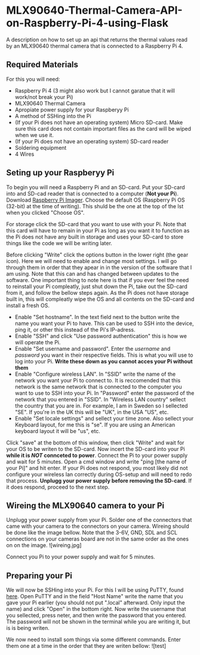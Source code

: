 # MLX90640-Thermal-Camera-API-on-Raspberry-Pi-4-using-Flask
A description on how to set up an api that returns the thermal values read by an MLX90640 thermal camera that is connected to a Raspberry Pi 4.

## Required Materials
For this you will need:
- Raspberry Pi 4 (3 might also work but I cannot garatue that it will work/not break your Pi)
- MLX90640 Thermal Camera
- Apropiate power supply for your Raspberyy Pi
- A method of SSHing into the Pi
- (If your Pi does not have an operating system) Micro SD-card. Make sure this card does not contain important files as the card will be wiped when we use it.
- (If your Pi does not have an operating system) SD-card reader
- Soldering equipment
- 4 Wires

## Seting up your Raspberyy Pi
To begin you will need a Raspberry Pi and an SD-card.
Put your SD-card into and SD-cad reader that is connected to a computer (**Not your Pi**).
Download [Raspberry Pi Imager](https://www.raspberrypi.com/software/).
Choose the default OS (Raspberry Pi OS (32-bit) at the time of writing). This shuld be the one at the top of the lst when you clicked "Choose OS".

For storage click the SD-card that you want to use with your Pi.
Note that this card will have to remain in your Pi as long as you want it to function as the Pi does not have any built in storage and uses your SD-card to store things like the code we will be writing later.

Before clicking "Write" click the options button in the lower right (the gear icon).
Here we will need to enable and change most settings. I will go through them in order that they apear in in the version of the software that I am using. Note that this can and has changed between updates to the software.
One important thing to note here is that if you ever feel the need to reinstall your Pi compleatly, just shut down the Pi, take out the SD-card from it, and follow the bellow steps again. As the Pi does not have storage built in, this will compleatly wipe the OS and all contents on the SD-card and install a fresh OS.
- Enable "Set hostname". In the text field next to the button write the name you want your Pi to have. This can be used to SSH into the device, ping it, or other this instead of the Pi's IP-adress.
- Enable "SSH" and click "Use password authentication" this is how we will operate the Pi.
- Enable "Set username and password". Enter the _username_ and _password_ you want in their respective fields. This is what you will use to log into your Pi. **Write these down as you cannot acces your Pi without them**
- Enable "Configure wireless LAN". In "SSID" write the name of the network you want your Pi to connect to. It is reccomended that this network is the same network that is connected to the computer you want to use to SSH into your Pi. In "Password" enter the password of the network that you entered in "SSID". In "Wireless LAN country" sellect the country that you are in. For example, I am in Sweden so I sellected "SE". If you're in the UK this will be "UK", in the USA "US", etc.
- Enable "Set locale settings" and sellect your time zone. Also sellect your Keyboard layout, for me this is "se". If you are using an American keyboard layout it will be "us", etc.

Click "save" at the bottom of this window, then click "Write" and wait for your OS to be writen to the SD-card.
Now incert the SD-card into your Pi **while it is _NOT_ connceted to power**.
Connect the Pi to your power supply and wait for 5 minutes.
Open a cmd window and write "ping [the name of your Pi]" and hit enter.
If your Pi does not respond, you most likely did not configure your wireless lan correctly during OS-setup and will need to redo that process. **Unplugg your power supply before removing the SD-card**.
If it does respond, proceed to the next step.

## Wireing the MLX90640 camera to your Pi
Unplugg your power supply from your Pi.
Solder one of the connectors that came with your camera to the connectors on your camera.
Wireing should be done like the image bellow.
Note that the 3-6V, GND, SDL and SCL connections on your cameras board are not in the same order as the ones on on the image.
![wireing.jpg]

Connect you Pi to your power supply and wait for 5 minutes.

## Preparing your Pi
We will now be SSHing into your Pi. For this I will be using PuTTY, found [here](https://putty.org/).
Open PuTTY and in the field "Host Name" write the name that you gave your Pi earlier (you should not put ".local" afterward. Only input the name) and click "Open" in the bottom right.
Now write the username that you sellected, press neter, and then write the password that you entered. The password will not be shown in the terminal while you are writing it, but is is being writen.

We now need to install som things via some different commands. Enter them one at a time in the order that they are writen bellow:
![test]
